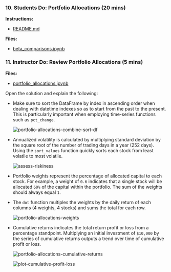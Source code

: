 ### 10. Students Do: Portfolio Allocations (20 mins)

**Instructions:**

* [README.md](Activities/13-Stu_Portfolio_Returns/README.md)

**Files:**

* [beta_comparisons.ipynb](Activities/13-Stu_Portfolio_Returns/Unsolved/portfolio_allocations.ipynb)

### 11. Instructor Do: Review Portfolio Allocations (5 mins)

**Files:**

* [portfolio_allocations.ipynb](Activities/13-Stu_Portfolio_Returns/Solved/portfolio_allocations.ipynb)

Open the solution and explain the following:

* Make sure to sort the DataFrame by index in ascending order when dealing with datetime indexes so as to start from the past to the present. This is particularly important when employing time-series functions such as `pct_change`.

  ![portfolio-allocations-combine-sort-df](Images/portfolio-allocations-combine-sort-df.png)

* Annualized volatility is calculated by multiplying standard deviation by the square root of the number of trading days in a year (252 days). Using the `sort_values` function quickly sorts each stock from least volatile to most volatile.

  ![assess-riskiness](Images/assess-riskiness.png)

* Portfolio weights represent the percentage of allocated capital to each stock. For example, a weight of `0.6` indicates that a single stock will be allocated `60%` of the capital within the portfolio. The sum of the weights should always equal `1`.

* The `dot` function multiples the weights by the daily return of each columns (4 weights, 4 stocks) and sums the total for each row.

  ![portfolio-allocations-weights](Images/portfolio-allocations-weights.png)

* Cumulative returns indicates the total return profit or loss from a percentage standpoint. Multiplying an initial investment of `$10,000` by the series of cumulative returns outputs a trend over time of cumulative profit or loss.

  ![portfolio-allocations-cumulative-returns](Images/portfolio-allocations-cumulative-returns.png)

  ![plot-cumulative-profit-loss](Images/plot-cumulative-profit-loss.png)
